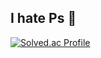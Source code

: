 ## I hate Ps 👋
[![Solved.ac Profile](http://mazassumnida.wtf/api/v2/generate_badge?boj=tjwldn2222)](https://solved.ac/tjwldn2222/)
<!--
**jiwoo156/jiwoo156** is a ✨ _special_ ✨ repository because its `README.md` (this file) appears on your GitHub profile.

Here are some ideas to get you started:

- 🔭 I’m currently working on ...
- 🌱 I’m currently learning ...
- 👯 I’m looking to collaborate on ...
- 🤔 I’m looking for help with ...
- 💬 Ask me about ...
- 📫 How to reach me: ...
- 😄 Pronouns: ...
- ⚡ Fun fact: ...
-->
